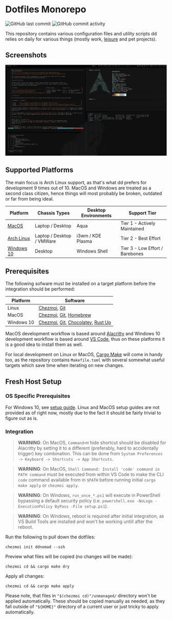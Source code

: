 Dotfiles Monorepo
=================
![GitHub last commit](https://img.shields.io/github/last-commit/ddnomad/dotfiles)
![GitHub commit activity](https://img.shields.io/github/commit-activity/w/ddnomad/dotfiles)

This repository contains various configuration files and utility scripts dd relies on daily for various things (mostly work, [leisure](https://raw.githubusercontent.com/ddnomad/dotfiles/main/.github/leisure.jpg) and pet projects).

Screenshots
-----------
![Arch Laptop Screenshot](./.github/arch_screenshot.png)

Supported Platforms
-------------------
The main focus is Arch Linux support, as that's what dd prefers for development 9 times out of 10. MacOS and Windows are treated as a second class citizen, hence things will most probably be broken, outdated or far from being ideal.

| Platform                                               | Chassis Types             | Desktop Environments | Support Tier                    |
| ------------------------------------------------------ | ------------------------- | -------------------- | ------------------------------- |
| [MacOS](https://www.apple.com/macos)                   | Laptop / Desktop          | Aqua                 | Tier 1 - Actively Maintained    |
| [Arch Linux](https://www.archlinux.org)                | Laptop / Desktop / VMWare | i3wm / KDE Plasma    | Tier 2 - Best Effort            |
| [Windows 10](https://en.wikipedia.org/wiki/Windows_10) | Desktop                   | Windows Shell        | Tier 3 - Low Effort / Barebones |

Prerequisites
-------------
The following sofware must be installed on a target platform before the integration should be performed:

| Platform   | Software                                                                                                                              |
| ---------- | ------------------------------------------------------------------------------------------------------------------------------------- |
| Linux      | [Chezmoi](https://www.chezmoi.io/), [Git](https://git-scm.com/)                                                                       |
| MacOS      | [Chezmoi](https://www.chezmoi.io/), [Git](https://git-scm.com/), [Homebrew](https://brew.sh)                                          |
| Windows 10 | [Chezmoi](https://www.chezmoi.io/), [Git](https://git-scm.com/), [Chocolatey](https://chocolatey.org/), [Rust Up](https://rustup.rs/) |

MacOS development workflow is based around [Alacritty](https://github.com/alacritty/alacritty) and Windows 10 development workflow is based around [VS Code](https://code.visualstudio.com/), thus on these platforms it is a good idea to install them as well.

For local development on Linux or MacOS, [Cargo Make](https://sagiegurari.github.io/cargo-make) will come in handy too, as the repository contains `Makefile.toml` with several somewhat useful targets which save time when iterating on new changes.

Fresh Host Setup
----------------
### OS Specific Prerequisites
For Windows 10, see [setup guide](./docs/setup/windows_setup_guide.md). Linux and MacOS setup guides are not provided as of right now, mostly due to the fact it should be fairly trivial to figure out as is.

### Integration
> **WARNING**: On MacOS, `Command+H` hide shortcut should be disabled for Alacritty by setting it to a different (preferably, hard to accidentally trigger) key combination. This can be done from `System Preferences -> Keyboard -> Shortcuts -> App Shortcuts`.

> **WARNING**: On MacOS, `Shell Command: Install 'code' command in PATH command` must be executed from within VS Code to make the CLI `code` command available from in `$PATH` before running initial `cargo make apply` or `chezmoi apply`.

> **WARNING**: On Windows, `run_once_*.ps1` will execute in PowerShell bypassing a default security policy (i.e. `powershell.exe -NoLogo -ExecutionPolicy ByPass -File setup.ps1`).

> **WARNING**: On Windows, reboot is required after initial integration, as VS Build Tools are installed and won't be working untill after the reboot.

Run the following to pull down the dotfiles: 
```
chezmoi init ddnomad --ssh
```

Preview what files will be copied (no changes will be made):
```
chezmoi cd && cargo make dry
```

Apply all changes:
```
chezmoi cd && cargo make apply
```

Please note, that files in `"$(chezmoi cd)"/unmanaged/` directory won't be applied automatically. These should be copied manually as needed, as they fall outside of `"${HOME}"` directory of a current user or just tricky to apply automatically.
